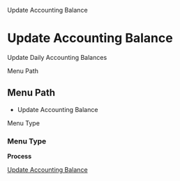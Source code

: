 
Update Accounting Balance
# Update Accounting Balance


Update Daily Accounting Balances

Menu Path
## Menu Path



- Update Accounting Balance

Menu Type
### Menu Type

**Process**


[Update Accounting Balance](../../functional-guide/process/process-balance_update.md)